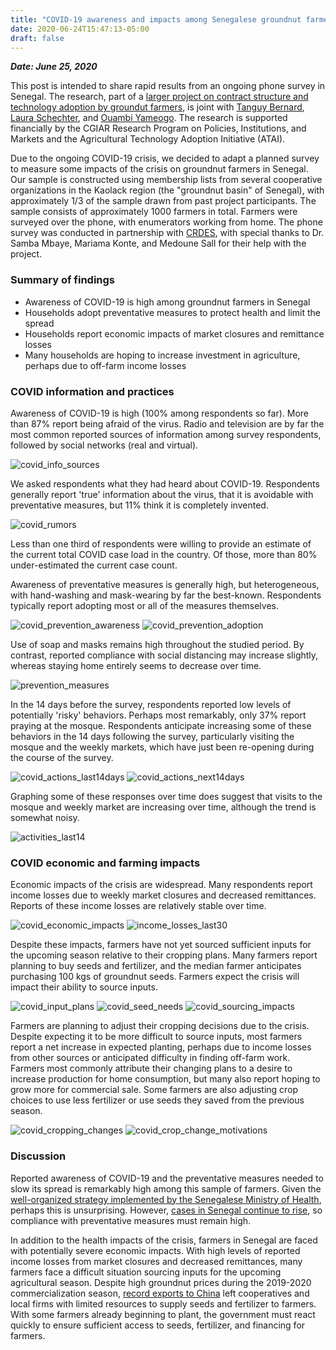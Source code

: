 ```yaml
---
title: "COVID-19 awareness and impacts among Senegalese groundnut farmers"
date: 2020-06-24T15:47:13-05:00
draft: false
---
```


***Date: June 25, 2020***

This post is intended to share rapid results from an ongoing phone survey in
Senegal. The research, part of a [larger project on contract structure and technology adoption by groundut farmers](https://www.atai-research.org/project/credit-uncertainty-and-monitoring-for-technology-adoption-the-case-of-aflasafe-in-senegal/), is joint with [Tanguy Bernard](https://sites.google.com/view/tanguybernard/home), [Laura Schechter](https://www.aae.wisc.edu/lschechter/), and [Ouambi Yameogo](https://www.iita.org/iita-staff/yameogo-ouambi/). The research is supported financially by the CGIAR Research Program on Policies, Institutions, and Markets and the Agricultural Technology Adoption Initiative (ATAI).

Due to the ongoing COVID-19 crisis, we decided to adapt a planned survey to measure
some impacts of the crisis on groundnut farmers in Senegal. Our sample is constructed
using membership lists from several cooperative organizations in the Kaolack region (the "groundnut basin" of Senegal),
with approximately 1/3 of the sample drawn from past project participants. The sample
consists of approximately 1000 farmers in total.
Farmers were surveyed over the phone, with enumerators working from home. The
phone survey was conducted in partnership with [CRDES](http://crdes.sn/), with special
thanks to Dr. Samba Mbaye, Mariama Konte, and Medoune Sall for their help with the project.

### Summary of findings

- Awareness of COVID-19 is high among groundnut farmers in Senegal
- Households adopt preventative measures to protect health and limit the spread
- Households report economic impacts of market closures and remittance losses
- Many households are hoping to increase investment in agriculture, perhaps due to off-farm income losses

### COVID information and practices

Awareness of COVID-19 is high (100% among respondents so far). More than 87% report being afraid of the virus.
Radio and television are by far the most common reported sources of information among survey respondents, followed
by social networks (real and virtual).

![covid_info_sources](/Figures/covid_info_sources.png)

We asked respondents what they had heard about COVID-19. 
Respondents generally report 'true' information about the virus, that it is avoidable with preventative measures, 
but 11% think it is completely invented. 

![covid_rumors](/Figures/covid_rumors.png)

Less than one third of respondents were willing to provide an estimate of the current total COVID case load in the country.
Of those, more than 80% under-estimated the current case count. 

Awareness of preventative measures is generally high, but heterogeneous,
with hand-washing and mask-wearing by far the best-known. Respondents typically report adopting most or all of the measures themselves.

![covid_prevention_awareness](/Figures/covid_prevention_awareness.png)
![covid_prevention_adoption](/Figures/covid_prevention_adoption.png)

Use of soap and masks remains high throughout the studied period. By contrast, reported compliance with social distancing
may increase slightly, whereas staying home entirely seems to decrease over time.

![prevention_measures](/Figures/prevention_measures.png)

In the 14 days before the survey, respondents reported low levels of potentially 'risky' behaviors. Perhaps most remarkably,
only 37% report praying at the mosque. Respondents anticipate increasing some of these behaviors in the 14 days following the survey,
particularly visiting the mosque and the weekly markets, which have just been re-opening during the course of the survey.

![covid_actions_last14days](/Figures/covid_actions_last14days.png)
![covid_actions_next14days](/Figures/covid_actions_next14days.png)

Graphing some of these responses over time does suggest that visits to the mosque and weekly market are increasing over time, although
the trend is somewhat noisy. 

![activities_last14](/Figures/activities_last14.png)

### COVID economic and farming impacts

Economic impacts of the crisis are widespread. Many respondents report income losses due to weekly market closures and decreased remittances.
Reports of these income losses are relatively stable over time. 

![covid_economic_impacts](/Figures/covid_economic_impacts.png)
![income_losses_last30](/Figures/income_losses_last30.png)


Despite these impacts, farmers have not yet sourced sufficient inputs for the upcoming season relative to their cropping plans. Many farmers report planning
to buy seeds and fertilizer, and the median farmer anticipates purchasing 100 kgs of groundnut seeds. Farmers expect the crisis will impact their ability to source inputs.

![covid_input_plans](/Figures/covid_input_plans.png)
![covid_seed_needs](/Figures/covid_seed_needs.png)
![covid_sourcing_impacts](/Figures/covid_sourcing_impacts.png)

Farmers are planning to adjust their cropping decisions due to the crisis. Despite expecting it to be more difficult to source inputs, 
most farmers report a net increase in expected planting,
perhaps due to income losses from other sources or anticipated difficulty in finding off-farm work. Farmers most commonly attribute their changing
plans to a desire to increase production for home consumption, but many also report hoping to grow more for commercial sale. Some farmers
are also adjusting crop choices to use less fertilizer or use seeds they saved from the previous season.

![covid_cropping_changes](/Figures/covid_cropping_changes.png)
![covid_crop_change_motivations](/Figures/covid_crop_change_motivations.png)

### Discussion

Reported awareness of COVID-19 and the preventative measures needed to slow its spread is remarkably high among this sample of farmers.
Given the [well-organized strategy implemented by the Senegalese Ministry of Health](https://www.npr.org/sections/goatsandsoda/2020/05/17/856016429/senegal-pledges-a-bed-for-every-coronavirus-patient-and-their-contacts-too), perhaps this is unsurprising. However, 
[cases in Senegal continue to rise](https://cartosantesen.maps.arcgis.com/apps/opsdashboard/index.html#/260c7842a77a48c191bf51c8b0a1d3f6),
so compliance with preventative measures must remain high.

In addition to the health impacts of the crisis, farmers in Senegal are faced with potentially severe economic impacts. With high levels of reported
income losses from market closures and decreased remittances, many farmers face a difficult situation sourcing inputs for the upcoming agricultural season.
Despite high groundnut prices during the 2019-2020 commercialization season, [record exports to China](https://www.lemonde.fr/afrique/article/2020/02/20/au-senegal-les-chinois-accuses-de-rafler-la-production-de-cacahuetes_6030195_3212.html) left cooperatives and local firms with limited 
resources to supply seeds and fertilizer to farmers. 
With some farmers already beginning to plant, the government must react quickly to ensure sufficient access to seeds, fertilizer,
and financing for farmers. 